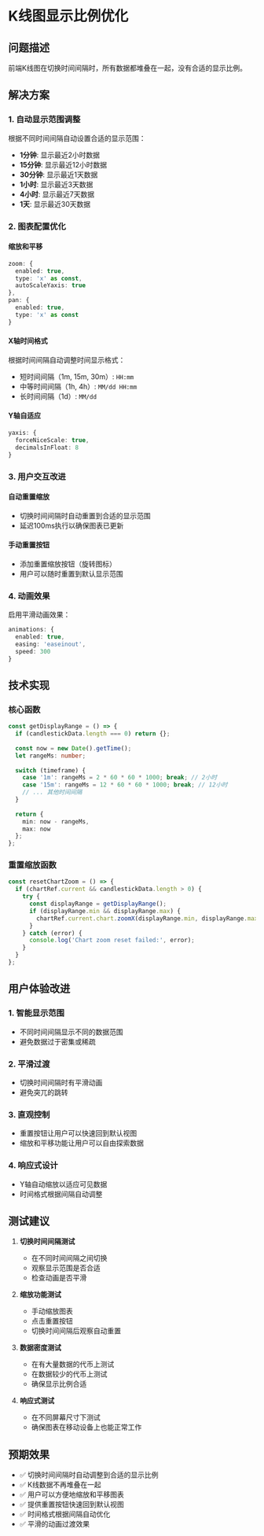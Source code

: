 # K线图显示比例优化

## 问题描述
前端K线图在切换时间间隔时，所有数据都堆叠在一起，没有合适的显示比例。

## 解决方案

### 1. 自动显示范围调整
根据不同时间间隔自动设置合适的显示范围：

- **1分钟**: 显示最近2小时数据
- **15分钟**: 显示最近12小时数据  
- **30分钟**: 显示最近1天数据
- **1小时**: 显示最近3天数据
- **4小时**: 显示最近7天数据
- **1天**: 显示最近30天数据

### 2. 图表配置优化

#### 缩放和平移
```typescript
zoom: {
  enabled: true,
  type: 'x' as const,
  autoScaleYaxis: true
},
pan: {
  enabled: true,
  type: 'x' as const
}
```

#### X轴时间格式
根据时间间隔自动调整时间显示格式：
- 短时间间隔（1m, 15m, 30m）: `HH:mm`
- 中等时间间隔（1h, 4h）: `MM/dd HH:mm`
- 长时间间隔（1d）: `MM/dd`

#### Y轴自适应
```typescript
yaxis: {
  forceNiceScale: true,
  decimalsInFloat: 8
}
```

### 3. 用户交互改进

#### 自动重置缩放
- 切换时间间隔时自动重置到合适的显示范围
- 延迟100ms执行以确保图表已更新

#### 手动重置按钮
- 添加重置缩放按钮（旋转图标）
- 用户可以随时重置到默认显示范围

### 4. 动画效果
启用平滑动画效果：
```typescript
animations: {
  enabled: true,
  easing: 'easeinout',
  speed: 300
}
```

## 技术实现

### 核心函数
```typescript
const getDisplayRange = () => {
  if (candlestickData.length === 0) return {};
  
  const now = new Date().getTime();
  let rangeMs: number;
  
  switch (timeframe) {
    case '1m': rangeMs = 2 * 60 * 60 * 1000; break; // 2小时
    case '15m': rangeMs = 12 * 60 * 60 * 1000; break; // 12小时
    // ... 其他时间间隔
  }
  
  return {
    min: now - rangeMs,
    max: now
  };
};
```

### 重置缩放函数
```typescript
const resetChartZoom = () => {
  if (chartRef.current && candlestickData.length > 0) {
    try {
      const displayRange = getDisplayRange();
      if (displayRange.min && displayRange.max) {
        chartRef.current.chart.zoomX(displayRange.min, displayRange.max);
      }
    } catch (error) {
      console.log('Chart zoom reset failed:', error);
    }
  }
};
```

## 用户体验改进

### 1. 智能显示范围
- 不同时间间隔显示不同的数据范围
- 避免数据过于密集或稀疏

### 2. 平滑过渡
- 切换时间间隔时有平滑动画
- 避免突兀的跳转

### 3. 直观控制
- 重置按钮让用户可以快速回到默认视图
- 缩放和平移功能让用户可以自由探索数据

### 4. 响应式设计
- Y轴自动缩放以适应可见数据
- 时间格式根据间隔自动调整

## 测试建议

1. **切换时间间隔测试**
   - 在不同时间间隔之间切换
   - 观察显示范围是否合适
   - 检查动画是否平滑

2. **缩放功能测试**
   - 手动缩放图表
   - 点击重置按钮
   - 切换时间间隔后观察自动重置

3. **数据密度测试**
   - 在有大量数据的代币上测试
   - 在数据较少的代币上测试
   - 确保显示比例合适

4. **响应式测试**
   - 在不同屏幕尺寸下测试
   - 确保图表在移动设备上也能正常工作

## 预期效果

- ✅ 切换时间间隔时自动调整到合适的显示比例
- ✅ K线数据不再堆叠在一起
- ✅ 用户可以方便地缩放和平移图表
- ✅ 提供重置按钮快速回到默认视图
- ✅ 时间格式根据间隔自动优化
- ✅ 平滑的动画过渡效果
